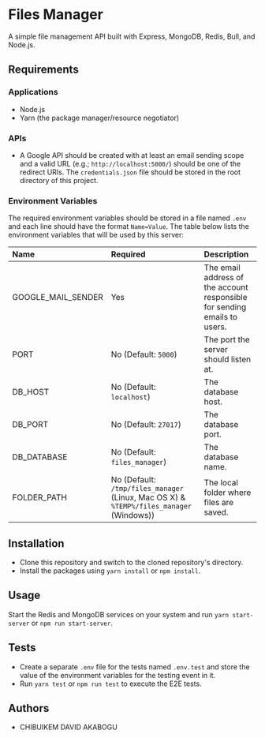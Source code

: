 # Files Manager

A simple file management API built with Express, MongoDB, Redis, Bull, and Node.js.

## Requirements

### Applications

- Node.js
- Yarn (the package manager/resource negotiator)

### APIs

- A Google API should be created with at least an email sending scope and a valid URL (e.g.; `http://localhost:5000/`) should be one of the redirect URIs. The `credentials.json` file should be stored in the root directory of this project.

### Environment Variables

The required environment variables should be stored in a file named `.env` and each line should have the format `Name=Value`. The table below lists the environment variables that will be used by this server:

| Name               | Required                                                                                | Description                                                               |
| :----------------- | :-------------------------------------------------------------------------------------- | :------------------------------------------------------------------------ |
| GOOGLE_MAIL_SENDER | Yes                                                                                     | The email address of the account responsible for sending emails to users. |
| PORT               | No (Default: `5000`)                                                                    | The port the server should listen at.                                     |
| DB_HOST            | No (Default: `localhost`)                                                               | The database host.                                                        |
| DB_PORT            | No (Default: `27017`)                                                                   | The database port.                                                        |
| DB_DATABASE        | No (Default: `files_manager`)                                                           | The database name.                                                        |
| FOLDER_PATH        | No (Default: `/tmp/files_manager` (Linux, Mac OS X) & `%TEMP%/files_manager` (Windows)) | The local folder where files are saved.                                   |

## Installation

- Clone this repository and switch to the cloned repository's directory.
- Install the packages using `yarn install` or `npm install`.

## Usage

Start the Redis and MongoDB services on your system and run `yarn start-server` or `npm run start-server`.

## Tests

- Create a separate `.env` file for the tests named `.env.test` and store the value of the environment variables for the testing event in it.
- Run `yarn test` or `npm run test` to execute the E2E tests.

## Authors

- CHIBUIKEM DAVID AKABOGU
